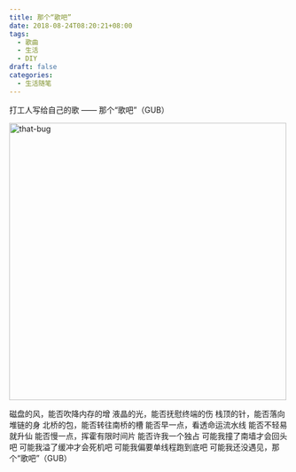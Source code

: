 ```yaml
---
title: 那个“歌吧”
date: 2018-08-24T08:20:21+08:00
tags:
  - 歌曲
  - 生活
  - DIY
draft: false
categories:
  - 生活随笔
---
```

打工人写给自己的歌 —— 那个“歌吧”（GUB）
<!--more-->
 <img src="https://image.seanxp.com/images/I-miss-that-gub-0.jpg" width="500" height="500" alt='that-bug'/>
 
 磁盘的风，能否吹降内存的增
 液晶的光，能否抚慰终端的伤
 栈顶的针，能否落向堆链的身
 北桥的包，能否转往南桥的槽
 能否早一点，看透命运流水线
 能否不轻易就升仙
 能否慢一点，挥霍有限时间片
 能否许我一个独占
 可能我撞了南墙才会回头吧
 可能我溢了缓冲才会死机吧
 可能我偏要单线程跑到底吧
 可能我还没遇见，那个“歌吧”（GUB）


